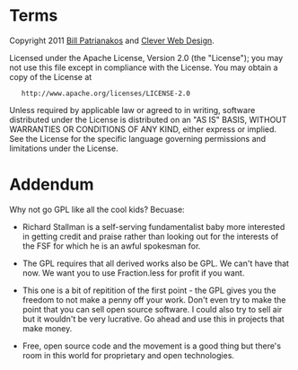 # Terms

 Copyright 2011 [Bill Patrianakos](http://billpatrianakos.me) and [Clever Web Design](https://chooseclever.com).

   Licensed under the Apache License, Version 2.0 (the "License");
   you may not use this file except in compliance with the License.
   You may obtain a copy of the License at

       http://www.apache.org/licenses/LICENSE-2.0

   Unless required by applicable law or agreed to in writing, software
   distributed under the License is distributed on an "AS IS" BASIS,
   WITHOUT WARRANTIES OR CONDITIONS OF ANY KIND, either express or implied.
   See the License for the specific language governing permissions and
   limitations under the License.

# Addendum

Why not go GPL like all the cool kids? Becuase: 

* Richard Stallman is a self-serving fundamentalist baby more interested in getting credit and praise rather than looking out for the interests of the FSF for which he is an awful spokesman for.

* The GPL requires that all derived works also be GPL. We can't have that now. We want you to use Fraction.less for profit if you want.

* This one is a bit of repitition of the first point - the GPL gives you the freedom to not make a penny off your work. Don't even try to make the point that you can sell open source software. I could also try to sell air but it wouldn't be very lucrative. Go ahead and use this in projects that make money.

* Free, open source code and the movement is a good thing but there's room in this world for proprietary and open technologies.
